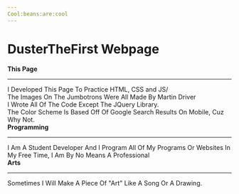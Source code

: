 ```yaml
---
Cool:beans:are:cool
---
```


# DusterTheFirst Webpage

<div class="feeditem">
    <a class="link">
        <b><div class="title">This Page</div></b>
    </a>
    <hr>
    <div class="feedcontent">I Developed This Page To Practice HTML, CSS and JS/<br>
    The Images On The Jumbotrons Were All Made By Martin Driver<br>
    I Wrote All Of The Code Except The JQuery Library.<br>
    The Color Scheme Is Based Off Of Google Search Results On Mobile, Cuz Why Not.</div>
</div>
<div class="feeditem">
    <a class="link">
        <b><div class="title">Programming</div></b>
    </a>
    <hr>
    <div class="feedcontent">I Am A Student Developer And I Program All Of My Programs Or Websites In My Free Time, I Am By No Means A Professional</div>
</div>
<div class="feeditem">
    <a class="link">
        <b><div class="title">Arts</div></b>
    </a>
    <hr>
    <div class="feedcontent">Sometimes I Will Make A Piece Of "Art" Like A Song Or A Drawing.</div>
</div>
